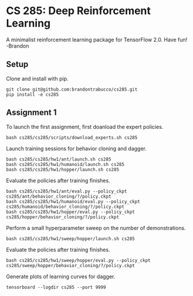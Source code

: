 # CS 285: Deep Reinforcement Learning

A minimalist reinforcement learning package for TensorFlow 2.0. Have fun! -Brandon

## Setup

Clone and install with pip.

``` 
git clone git@github.com:brandontrabucco/cs285.git
pip install -e cs285
```

## Assignment 1

To launch the first assignment, first doanload the expert policies.

```
bash cs285/cs285/scripts/download_experts.sh cs285
```

Launch training sessions for behavior cloning and dagger.

```
bash cs285/cs285/hw1/ant/launch.sh cs285
bash cs285/cs285/hw1/humanoid/launch.sh cs285
bash cs285/cs285/hw1/hopper/launch.sh cs285
```

Evaluate the policies after training finishes.

```
bash cs285/cs285/hw1/ant/eval.py --policy_ckpt cs285/ant/behavior_cloning/?/policy.ckpt
bash cs285/cs285/hw1/humanoid/eval.py --policy_ckpt cs285/humanoid/behavior_cloning/?/policy.ckpt
bash cs285/cs285/hw1/hopper/eval.py --policy_ckpt cs285/hopper/behavior_cloning/?/policy.ckpt
```

Perform a small hyperparameter sweep on the number of demonstrations.

```
bash cs285/cs285/hw1/sweep/hopper/launch.sh cs285
```

Evaluate the policies after training finishes.

```
bash cs285/cs285/hw1/sweep/hopper/eval.py --policy_ckpt cs285/sweep/hopper/behavior_cloning/?/policy.ckpt
```

Generate plots of learning curves for dagger.

```
tensorboard --logdir cs285 --port 9999
```
